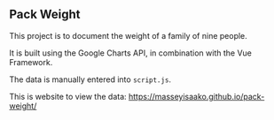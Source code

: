 ## Pack Weight
This project is to document the weight of a family of nine people.

It is built using the Google Charts API, in combination with the Vue Framework.

The data is manually entered into `script.js`.

This is website to view the data: https://masseyisaako.github.io/pack-weight/
